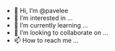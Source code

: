 - 👋 Hi, I’m @pavelee
- 👀 I’m interested in ...
- 🌱 I’m currently learning ...
- 💞️ I’m looking to collaborate on ...
- 📫 How to reach me ...

<!---
pavelee/pavelee is a ✨ special ✨ repository because its `README.md` (this file) appears on your GitHub profile.
You can click the Preview link to take a look at your changes.
--->
